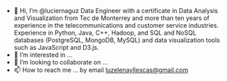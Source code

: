 - 👋 Hi, I’m @luciernaguz  Data Engineer with a certificate in Data Analysis and Visualization
  from Tec de Monterrey and more than ten years of experience in the telecommunications and customer service industries. 
  Experience in Python, Java, C++, Hadoop, and SQL and NoSQL databases (PostgreSQL, MongoDB, MySQL) and data visualization tools such as JavaScript and D3.js.
- 👀 I’m interested in ...
- 💞️ I’m looking to collaborate on ...
- 📫 How to reach me ... by email luzelenayllescas@gmail.com
 
<!---
luciernaguz/luciernaguz is a ✨ special ✨ repository because its `README.md` (this file) appears on your GitHub profile.
You can click the Preview link to take a look at your changes.
--->
